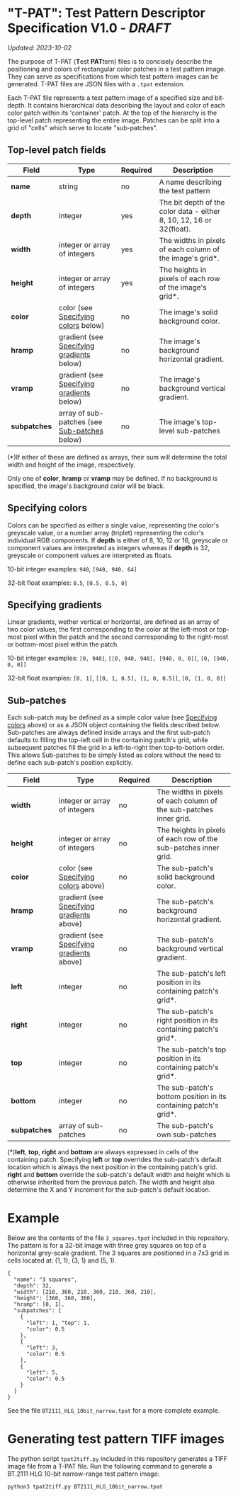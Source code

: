 "T-PAT": Test Pattern Descriptor Specification V1.0 - *DRAFT*
=============================================================

*Updated: 2023-10-02*

The purpose of T-PAT (**T**est **PAT**tern) files is to concisely describe the positioning and colors of rectangular color patches in a test pattern image. They can serve as specifications from which test pattern images can be generated. T-PAT files are JSON files with a `.tpat` extension.

Each T-PAT file represents a test pattern image of a specified size and bit-depth. It contains hierarchical data describing the layout and color of each color patch within its 'container' patch. At the top of the hierarchy is the top-level patch representing the entire image. Patches can be split into a grid of "cells" which serve to locate "sub-patches".

Top-level patch fields
----------------------

| Field | Type | Required | Description |
| - | - | - | - |
| **name** | string | no | A name describing the test pattern |
| **depth** | integer | yes | The bit depth of the color data - either 8, 10, 12, 16 or 32(float). |
| **width** | integer or array of integers | yes | The widths in pixels of each column of the image's grid*. |
| **height** | integer or array of integers | yes | The heights in pixels of each row of the image's grid*. |
| **color** | color (see [Specifying colors](#specifying-colors) below) | no | The image's solid background color. |
| **hramp** | gradient (see [Specifying gradients](#specifying-gradients) below) | no | The image's background horizontal gradient. |
| **vramp** | gradient (see [Specifying gradients](#specifying-gradients) below) | no | The image's background vertical gradient. |
| **subpatches** | array of sub-patches (see [Sub-patches](#Sub-patches) below) | no | The image's top-level sub-patches |

(*)If either of these are defined as arrays, their sum will determine the total width and height of the image, respectively.

Only one of **color**, **hramp** or **vramp** may be defined. If no background is specified, the image's background color will be black.

Specifying colors
-----------------

Colors can be specified as either a single value, representing the color's greyscale value, or a number array (triplet) representing the color's individual RGB components. If **depth** is either of 8, 10, 12 or 16, greyscale or component values are interpreted as integers whereas if **depth** is 32, greyscale or component values are interpreted as floats.

10-bit integer examples: `940`, `[940, 940, 64]`

32-bit float examples: `0.5`, `[0.5, 0.5, 0]`

Specifying gradients
--------------------

Linear gradients, wether vertical or horizontal, are defined as an array of two color values, the first corresponding to the color at the left-most or top-most pixel within the patch and the second corresponding to the right-most or bottom-most pixel within the patch.

10-bit integer examples: `[0, 940]`, `[[0, 940, 940], [940, 0, 0]]`, `[0, [940, 0, 0]]`

32-bit float examples: `[0, 1]`, `[[0, 1, 0.5], [1, 0, 0.5]]`, `[0, [1, 0, 0]]`

Sub-patches
-----------

Each sub-patch may be defined as a simple color value (see [Specifying colors](#specifying-colors) above) or as a JSON object containing the fields described below. Sub-patches are always defined inside arrays and the first sub-patch defaults to filling the top-left cell in the containing patch's grid, while subsequent patches fill the grid in a left-to-right then top-to-bottom order. This allows Sub-patches to be simply listed as colors without the need to define each sub-patch's position explicitly.

| Field | Type | Required | Description |
| - | - | - | - |
| **width** | integer or array of integers | no | The widths in pixels of each column of the sub-patches inner grid. |
| **height** | integer or array of integers | no | The heights in pixels of each row of the sub-patches inner grid. |
| **color** | color (see [Specifying colors](#specifying-colors) above) | no | The sub-patch's solid background color. |
| **hramp** | gradient (see [Specifying gradients](#specifying-gradients) above) | no | The sub-patch's background horizontal gradient. |
| **vramp** | gradient (see [Specifying gradients](#specifying-gradients) above) | no | The sub-patch's background vertical gradient. |
| **left** | integer | no | The sub-patch's left position in its containing patch's grid*. |
| **right** | integer | no | The sub-patch's right position in its containing patch's grid*. |
| **top** | integer | no | The sub-patch's top position in its containing patch's grid*. |
| **bottom** | integer | no | The sub-patch's bottom position in its containing patch's grid*. |
| **subpatches** | array of sub-patches | no | The sub-patch's own sub-patches |

(*)**left**, **top**, **right** and **bottom** are always expressed in cells of the containing patch. Specifying **left** or **top** overrides the sub-patch's default location which is always the next position in the containing patch's grid. **right** and **bottom** override the sub-patch's default width and height which is otherwise inherited from the previous patch. The width and height also determine the X and Y increment for the sub-patch's default location.

Example
=======

Below are the contents of the file `3_squares.tpat` included in this repository. The pattern is for a 32-bit image with three grey squares on top of a horizontal grey-scale gradient. The 3 squares are positioned in a 7x3 grid in cells located at: (1, 1), (3, 1) and (5, 1).

```
{
  "name": "3 squares",
  "depth": 32,
  "width": [210, 360, 210, 360, 210, 360, 210],
  "height": [360, 360, 360],
  "hramp": [0, 1],
  "subpatches": [
    {
      "left": 1, "top": 1,
      "color": 0.5
    },
    {
      "left": 3,
      "color": 0.5
    },
    {
      "left": 5,
      "color": 0.5
    }
  ]
}
```

See the file `BT2111_HLG_10bit_narrow.tpat` for a more complete example.

Generating test pattern TIFF images
===================================

The python script `tpat2tiff.py` included in this repository generates a TIFF image file from a T-PAT file. Run the following command to generate a BT.2111 HLG 10-bit narrow-range test pattern image:

```
python3 tpat2tiff.py BT2111_HLG_10bit_narrow.tpat
```